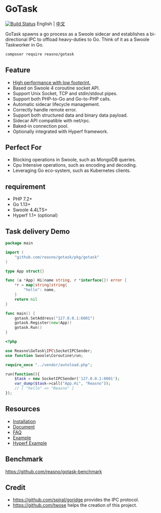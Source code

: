 # GoTask

[![Build Status](https://travis-ci.org/hyperf/gotask.svg?branch=master)](https://travis-ci.org/hyperf/gotask) English | [中文](./README-CN.md)

GoTask spawns a go process as a Swoole sidecar and establishes a bi-directional IPC to offload heavy-duties to Go. Think of it as a Swoole Taskworker in Go.

```bash
composer require reasno/gotask
```

## Feature

* [High performance with low footprint.](https://github.com/reasno/gotask-benchmark)
* Based on Swoole 4 coroutine socket API.
* Support Unix Socket, TCP and stdin/stdout pipes.
* Support both PHP-to-Go and Go-to-PHP calls.
* Automatic sidecar lifecycle management.
* Correctly handle remote error.
* Support both structured data and binary data payload.
* Sidecar API compatible with net/rpc.
* Baked-in connection pool.
* Optionally integrated with Hyperf framework.

## Perfect For
* Blocking operations in Swoole, such as MongoDB queries.
* Cpu Intensive operations, such as encoding and decoding.
* Leveraging Go eco-system, such as Kubernetes clients.

## requirement

* PHP 7.2+
* Go 1.13+
* Swoole 4.4LTS+
* Hyperf 1.1+ (optional)

## Task delivery Demo

```go
package main

import (
    "github.com/reasno/gotask/pkg/gotask"
)

type App struct{}

func (a *App) Hi(name string, r *interface{}) error {
    *r = map[string]string{
        "hello": name,
    }
    return nil
}

func main() {
    gotask.SetAddress("127.0.0.1:6001")
    gotask.Register(new(App))
    gotask.Run()
}
```

```php
<?php

use Reasno\GoTask\IPC\SocketIPCSender;
use function Swoole\Coroutine\run;

require_once "../vendor/autoload.php";

run(function(){
    $task = new SocketIPCSender('127.0.0.1:6001');
    var_dump($task->call("App.Hi", "Reasno"));
    // [ "hello" => "Reasno" ]
});

```

## Resources
* [Installation](https://github.com/Reasno/gotask/wiki/Installation-&-Configuration)
* [Document](https://github.com/Reasno/gotask/wiki/Documentation)
* [FAQ](https://github.com/Reasno/gotask/wiki/FAQ)
* [Example](https://github.com/Reasno/gotask/tree/master/example)
* [Hyperf Example](https://github.com/Reasno/gotask-benchmark/blob/master/app/Controller/IndexController.php)

## Benchmark

https://github.com/reasno/gotask-benchmark

## Credit
* https://github.com/spiral/goridge provides the IPC protocol.
* https://github.com/twose helps the creation of this project.







